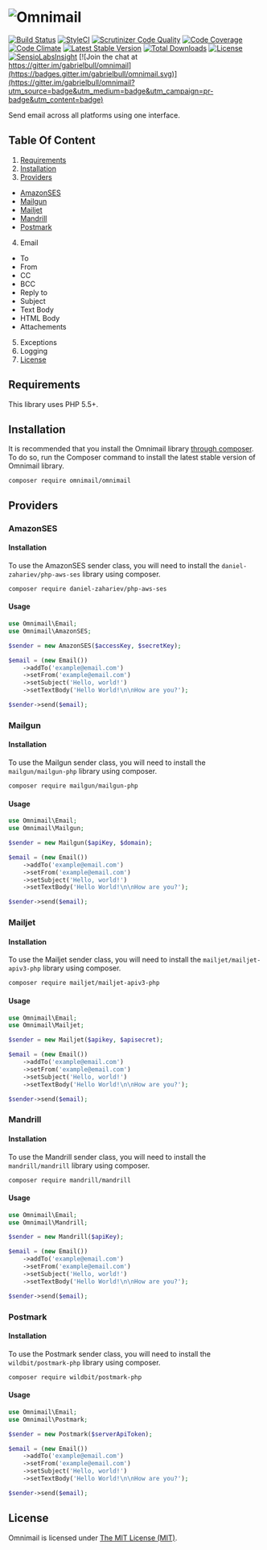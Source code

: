 # ![Omnimail](https://cdn.rawgit.com/gabrielbull/omnimail/master/omnimail-logo.svg "Omnimail")

[![Build Status](https://travis-ci.org/gabrielbull/omnimail.svg?branch=master)](https://travis-ci.org/gabrielbull/omnimail)
[![StyleCI](https://styleci.io/repos/12901491/shield)](https://styleci.io/repos/12901491)
[![Scrutinizer Code Quality](https://scrutinizer-ci.com/g/gabrielbull/omnimail/badges/quality-score.png?b=master)](https://scrutinizer-ci.com/g/gabrielbull/omnimail/?branch=master)
[![Code Coverage](https://scrutinizer-ci.com/g/gabrielbull/omnimail/badges/coverage.png?b=master)](https://scrutinizer-ci.com/g/gabrielbull/omnimail/?branch=master)
[![Code Climate](https://codeclimate.com/github/gabrielbull/omnimail/badges/gpa.svg)](https://codeclimate.com/github/gabrielbull/omnimail)
[![Latest Stable Version](http://img.shields.io/packagist/v/omnimail/omnimail.svg?style=flat)](https://packagist.org/packages/omnimail/omnimail)
[![Total Downloads](https://img.shields.io/packagist/dt/omnimail/omnimail.svg?style=flat)](https://packagist.org/packages/omnimail/omnimail)
[![License](https://img.shields.io/packagist/l/omnimail/omnimail.svg?style=flat)](https://packagist.org/packages/omnimail/omnimail)
[![SensioLabsInsight](https://insight.sensiolabs.com/projects/3d56cb99-e407-42d6-8245-6ad3b94374ce/mini.png)](https://insight.sensiolabs.com/projects/3d56cb99-e407-42d6-8245-6ad3b94374ce)
[![Join the chat at https://gitter.im/gabrielbull/omnimail](https://badges.gitter.im/gabrielbull/omnimail.svg)](https://gitter.im/gabrielbull/omnimail?utm_source=badge&utm_medium=badge&utm_campaign=pr-badge&utm_content=badge)

Send email across all platforms using one interface.

## Table Of Content

1. [Requirements](#requirements)
2. [Installation](#installation)
3. [Providers](#providers)
  - [AmazonSES](#amazon-ses)
  - [Mailgun](#mailgun)
  - [Mailjet](#mailjet)
  - [Mandrill](#mandrill)
  - [Postmark](#postmark)
4. Email
  - To
  - From
  - CC
  - BCC
  - Reply to
  - Subject
  - Text Body
  - HTML Body
  - Attachements
5. Exceptions
6. Logging
7. [License](#license-section)

<a name="requirements"></a>
## Requirements

This library uses PHP 5.5+.

<a name="installation"></a>
## Installation

It is recommended that you install the Omnimail library [through composer](http://getcomposer.org/). To do so,
run the Composer command to install the latest stable version of Omnimail library.

```shell
composer require omnimail/omnimail
```

<a name="providers"></a>
## Providers

<a name="amazon-ses"></a>
### AmazonSES

#### Installation

To use the AmazonSES sender class, you will need to install the `daniel-zahariev/php-aws-ses` library using composer.

```
composer require daniel-zahariev/php-aws-ses
```

#### Usage

```php
use Omnimail\Email;
use Omnimail\AmazonSES;

$sender = new AmazonSES($accessKey, $secretKey);

$email = (new Email())
    ->addTo('example@email.com')
    ->setFrom('example@email.com')
    ->setSubject('Hello, world!')
    ->setTextBody('Hello World!\n\nHow are you?');

$sender->send($email);
```

<a name="mailgun"></a>
### Mailgun

#### Installation

To use the Mailgun sender class, you will need to install the `mailgun/mailgun-php` library using composer.

```
composer require mailgun/mailgun-php
```

#### Usage

```php
use Omnimail\Email;
use Omnimail\Mailgun;

$sender = new Mailgun($apiKey, $domain);

$email = (new Email())
    ->addTo('example@email.com')
    ->setFrom('example@email.com')
    ->setSubject('Hello, world!')
    ->setTextBody('Hello World!\n\nHow are you?');

$sender->send($email);
```

<a name="mailjet"></a>
### Mailjet

#### Installation

To use the Mailjet sender class, you will need to install the `mailjet/mailjet-apiv3-php` library using composer.

```
composer require mailjet/mailjet-apiv3-php
```

#### Usage

```php
use Omnimail\Email;
use Omnimail\Mailjet;

$sender = new Mailjet($apikey, $apisecret);

$email = (new Email())
    ->addTo('example@email.com')
    ->setFrom('example@email.com')
    ->setSubject('Hello, world!')
    ->setTextBody('Hello World!\n\nHow are you?');

$sender->send($email);
```

<a name="mandrill"></a>
### Mandrill

#### Installation

To use the Mandrill sender class, you will need to install the `mandrill/mandrill` library using composer.

```
composer require mandrill/mandrill
```

#### Usage

```php
use Omnimail\Email;
use Omnimail\Mandrill;

$sender = new Mandrill($apiKey);

$email = (new Email())
    ->addTo('example@email.com')
    ->setFrom('example@email.com')
    ->setSubject('Hello, world!')
    ->setTextBody('Hello World!\n\nHow are you?');

$sender->send($email);
```

<a name="postmark"></a>
### Postmark

#### Installation

To use the Postmark sender class, you will need to install the `wildbit/postmark-php` library using composer.

```
composer require wildbit/postmark-php
```

#### Usage

```php
use Omnimail\Email;
use Omnimail\Postmark;

$sender = new Postmark($serverApiToken);

$email = (new Email())
    ->addTo('example@email.com')
    ->setFrom('example@email.com')
    ->setSubject('Hello, world!')
    ->setTextBody('Hello World!\n\nHow are you?');

$sender->send($email);
```

<a name="license-section"></a>
## License

Omnimail is licensed under [The MIT License (MIT)](LICENSE).
